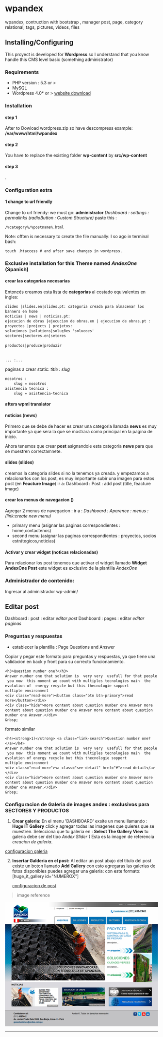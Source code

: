 wpandex
=======

wpandex, contruction with bootstrap , manager post, page, category relational, tags, pictures, videos, files

## Installing/Configuring

This proyect is developed for **Wordpress** so I understand that you know handle this CMS level basic (something administrator)


### Requirements
* PHP version : 5.3 or >
* MySQL
* Wordpress 4.0* or > [website download](https://wordpress.org/download/)



### Installation

#### step 1

After to Dowload wordpress.zip so have descompress example: **/var/www/html/wpandex**

#### step 2

You have to replace the existing folder **wp-content**  by **src/wp-content**

#### step 3
.



### Configuration extra

#### 1 change to url friendly
Change to url friendy: 
we must go: **administrator** 
*Dashboard : settings : permalinks (radioButton : Custom Structure)*
paste this :
    
    /%category%/%postname%.html

    
Note:
offten is necessary to create the file manually:
I so ago in terminal bash:

    touch .htaccess # and after save changes in wordpress.
    
    


### Exclusive installation for this Theme named *AndexOne* (Spanish)

#### crear las categorias necesarias

Entoncés creamos esta lista de **categorias** al costado equivalentes en ingles:
    
    slides |slides.en|slides.pt: categoria creada para almacenar los banners en home
    noticias | news | noticias.pt:
    ejecucion de obras |ejecucion de obras.en | ejecucion de obras.pt : 
    proyectos |projects | projetos:
    soluciones |solutions|soluções 'solucoes'
    sectores|sectores.en|setores
    
    productos|produce|produzir

    
    ... :...
paginas a crear static:  *title : slug*
    
    nosotros :
        slug = nosotros
    asistencia tecnica : 
        slug = asistencia-tecnica

#### afters wpml translator



#### noticias (news)

Primero que se debe de hacer es crear una categoria llamada **news**
es muy importante ya que sera la que se mostrara como principal en la pagina de inicio.

Ahora tenemos que crear **post** asignandole esta categoria **news**  para que se muestren correctamnete.

#### slides (slides)
creamos la categoria slides si no la tenemos ya creada. y empezamos a relacionarlos con los post, es muy importante subir una imagen para estos post (en **Feacture Image**)
ir a: Dashboard : Post : add post (title, feacture image)


#### crear los menus de  navegacion ()
Agregar 2 menus de navegacion :
ir a : *Dashboard : Aparence : menus :(link:create new menu)*
* primary menu (asignar las paginas correspondientes : home,contactenos)
* second menu (asignar las paginas correspondientes : proyectos, socios estrátegicos,noticias)


####  Activar y crear widget (noticas relacionadas)
Para relacionar los post tenemos que activar el widget llamado 
**Widget AndexOne Post** este widget es exclusivo de la plantilla *AndexOne*





### Administrador de contenido:
Ingresar al administrador wp-admin/  
    
## Editar post
Dashboard : post : editar *editar post*
Dashboard : pages : editar *editar paginas*
    




### Preguntas y respuestas

* establecer la plantilla : Page Questions and Answer

Copiar y pegar este formato para preguntas y respuestas, ya que tiene una validacion en back y front para su correcto
funcionamiento. 

    <h3>Question number one?</h3>
    Answer number one that solution is  very very  usefull for that people  you now  this moment we count with multiples tecnologies main  the evolution of  energy recycle but this thecnologie sopport multiple environment
    <div class="read-more"><button class="btn btn-primary">read more</button></div>
    <div class="hide">more content about question number one Answer more content about question number one Answer more content about question number one Answer.</div>
    &nbsp;

formato similar

    <h4><strong>1)</strong> <a class="link-search">Question number one?</a></h4>
    Answer number one that solution is  very very  usefull for that people  you now  this moment we count with multiples tecnologies main  the evolution of energy recycle but this thecnologie sopport multiple environment
    <div class="read-more"><a class="see-detail" href="#">read detail</a></div>
    <div class="hide">more content about question number one Answer more content about question number one Answer more content about question number one Answer.</div>
    &nbsp;    



### Configuracion de Galeria de images andex : exclusivos para SECTORES Y PRODUCTOS

1. **Crear galeria:**
En el menu 'DASHBOARD' exsite un menu llamando : **Huge IT Gallery** click 
y agregar todas las imagenes que quieres que se muestren.
Selecciona que tu galeria en : **Select The Gallery View**
tu galeria debe ser del tipo *Andex Slider 1*
Esta es la imagen de referencia *creacion de galeria*.

[configuracion galeria](http://i61.tinypic.com/2ls75hx.png)

2. **Insertar Galderia en el post:**
Al editar un post  abajo del titulo del post existe un boton llamado 
**Add Gallery** con esto agregaras las galerias de fotos disponibles
puedes agregar una galeria: con este formato:
    [huge_it_gallery id="NUMEROX"]
    
    [configuracion de post](http://i60.tinypic.com/116jsw7.png)


> image reference

![thumbnail](https://github.com/enlacee/wpandex/blob/master/src/wp-content/themes/andexone/screenshot.png) 



***